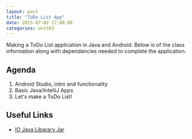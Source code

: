 ```yaml
---
layout: post
title: "ToDo List App"
date: 2015-07-02 17:00:00
categories: unit03
---
```


Making a ToDo List application in Java and Android.  Below is of the class information
along with dependancies needed to complete the application.

## Agenda

1. Android Studio, intro and functionality
2. Basic Java/IntelliJ Apps
3. Let's make a ToDo List!

## Useful Links

* [IO Java Libarary Jar](https://www.dropbox.com/s/ynokptio9g49ig0/commons-io-2.4.jar)
